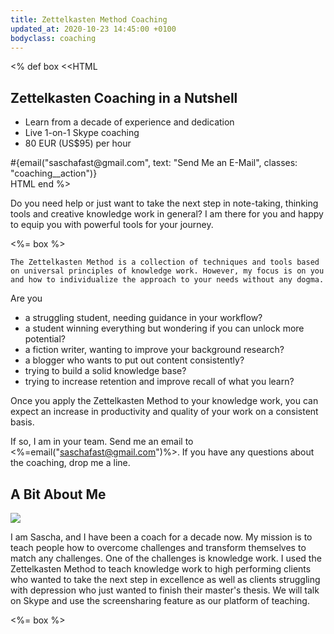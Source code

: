 ```yaml
---
title: Zettelkasten Method Coaching
updated_at: 2020-10-23 14:45:00 +0100
bodyclass: coaching
---
```


<%
def box
<<HTML
<aside class="coaching__tldr">
  <h2>Zettelkasten Coaching in&nbsp;a&nbsp;Nutshell</h2>
  <ul>
    <li>Learn from a decade of experience and dedication</li>
    <li>Live 1-on-1 Skype coaching</li>
    <li>80 EUR (US$95) per hour</li>
  </ul>
  <div class="coaching__action-container">
    #{email("saschafast@gmail.com", text: "Send Me an E-Mail", classes: "coaching__action")}
  </div>
</aside>
HTML
end
%>

Do you need help or just want to take the next step in note-taking, thinking tools and creative knowledge work in general? I am there for you and happy to equip you with powerful tools for your journey.

<%= box %>

    The Zettelkasten Method is a collection of techniques and tools based on universal principles of knowledge work. However, my focus is on you and how to individualize the approach to your needs without any dogma.

Are you

- a struggling student, needing guidance in your workflow?
- a student winning everything but wondering if you can unlock more potential?
- a fiction writer, wanting to improve your background research?
- a blogger who wants to put out content consistently?
- trying to build a solid knowledge base?
- trying to increase retention and improve recall of what you learn?

Once you apply the Zettelkasten Method to your knowledge work, you can expect an increase in productivity and quality of your work on a consistent basis.

If so, I am in your team. Send me an email to <%=email("saschafast@gmail.com")%>. If you have any questions about the coaching, drop me a line.

## A Bit About Me

<img src="/coaching/about-sascha.jpg" class="coaching__about-me">

I am Sascha, and I have been a coach for a decade now. My mission is to teach people how to overcome challenges and transform themselves to match any challenges. One of the challenges is knowledge work. I used the Zettelkasten Method to teach knowledge work to high performing clients who wanted to take the next step in excellence as well as clients struggling with depression who just wanted to finish their master's thesis. We will talk on Skype and use the screensharing feature as our platform of teaching.

<%= box %>
